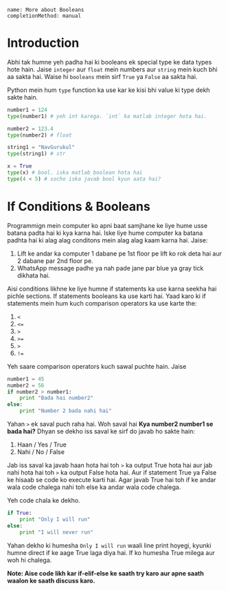 ```ngMeta
name: More about Booleans
completionMethod: manual
```

# Introduction

Abhi tak humne yeh padha hai ki booleans ek special type ke data types hote hain. Jaise `integer` aur `float` mein numbers aur `string` mein kuch bhi aa sakta hai. Waise hi `booleans` mein sirf `True` ya `False` aa sakta hai.

Python mein hum `type` function ka use kar ke kisi bhi value ki type dekh sakte hain.

```python
number1 = 124
type(number1) # yeh int karega. `int` ka matlab integer hota hai.

number2 = 123.4
type(number2) # float

string1 = "NavGurukul"
type(string1) # str

x = True
type(x) # bool. iska matlab boolean hota hai
type(4 < 5) # socho iska javab bool kyun aata hai?
```

# If Conditions & Booleans

Programmign mein computer ko apni baat samjhane ke liye hume usse batana padta hai ki kya karna hai. Iske liye hume computer ka batana padhta hai ki alag alag conditons mein alag alag kaam karna hai. Jaise:

1. Lift ke andar ka computer 1 dabane pe 1st floor pe lift ko rok deta hai aur 2 dabane par 2nd floor pe.
2. WhatsApp message padhe ya nah pade jane par blue ya gray tick dikhata hai.

Aisi conditions likhne ke liye humne if statements ka use karna seekha hai pichle sections. If statements booleans ka use karti hai. Yaad karo ki if statements mein hum kuch comparison operators ka use karte the:

1. `<`
2. `<=`
3. `>`
4. `>=`
5. `>`
6. `!=`

Yeh saare comparison operators kuch sawal puchte hain. Jaise

```python
number1 = 45
number2 = 56
if number2 > number1:
	print "Bada hai number2"
else:
	print "Number 2 bada nahi hai"
```

Yahan `>` ek saval puch raha hai. Woh saval hai **Kya number2 number1 se bada hai?** Dhyan se dekho iss saval ke sirf do javab ho sakte hain:

1. Haan / Yes / True
2. Nahi / No / False

Jab iss saval ka javab haan hota hai toh `>` ka output True hota hai aur jab nahi hota hai toh `>` ka output False hota hai. Aur if statement True ya False ke hisaab se code ko execute karti hai. Agar javab True hai toh if ke andar wala code chalega nahi toh else ka andar wala code chalega.

Yeh code chala ke dekho.

```python
if True:
	print "Only I will run"
else:
	print "I will never run"
```

Yahan dekho ki humesha `Only I will run` waali line print hoyegi, kyunki humne direct if ke aage True laga diya hai. If ko humesha True milega aur woh hi chalega.

**Note: Aise code likh kar if-elif-else ke saath try karo aur apne saath waalon ke saath discuss karo.**